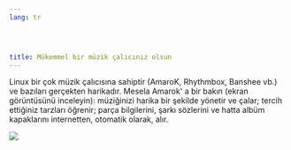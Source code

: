 ```yaml
---
lang: tr
﻿



title: Mükemmel bir müzik çalıcınız olsun
---
```


Linux bir çok müzik çalıcısına sahiptir (AmaroK, Rhythmbox, Banshee vb.) ve bazıları gerçekten harikadır. Mesela Amarok' a bir bakın (ekran görüntüsünü inceleyin): müziğinizi harika bir şekilde yönetir ve çalar; 
tercih ettiğiniz tarzları öğrenir; parça bilgilerini, şarkı sözlerini ve hatta albüm kapaklarını internetten, otomatik olarak, alır.

<img src="Images/amarok.png" />




